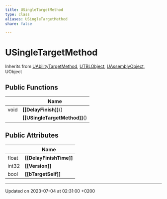 ```yaml
---
title: USingleTargetMethod
type: class
aliases: USingleTargetMethod
share: false

---
```


# USingleTargetMethod





Inherits from [UAbilityTargetMethod](/docs/SDK/Source/Classes/classUAbilityTargetMethod.md), [UTBLObject](/docs/SDK/Source/Classes/classUTBLObject.md), [UAssemblyObject](/docs/SDK/Source/Classes/classUAssemblyObject.md), UObject

## Public Functions

|                | Name           |
| -------------- | -------------- |
| void | **[[DelayFinish]]**() |
| | **[[USingleTargetMethod]]**() |

## Public Attributes

|                | Name           |
| -------------- | -------------- |
| float | **[[DelayFinishTime]]**  |
| int32 | **[[Version]]**  |
| bool | **[[bTargetSelf]]**  |

-------------------------------

Updated on 2023-07-04 at 02:31:00 +0200
